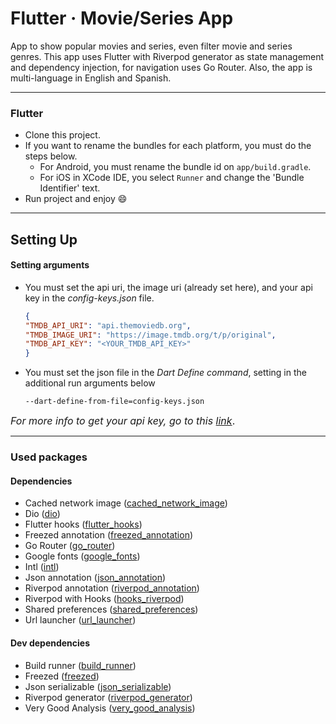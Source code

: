 # Flutter · Movie/Series App

App to show popular movies and series, even filter movie and series genres. This app uses Flutter with Riverpod
generator as state management and dependency injection, for navigation uses Go Router. Also, the app is multi-language
in English and Spanish.

------

### Flutter

* Clone this project.
* If you want to rename the bundles for each platform, you must do the steps below.
    * For Android, you must rename the bundle id on ```app/build.gradle```.
    * For iOS in XCode IDE, you select ```Runner``` and change the 'Bundle Identifier' text.
* Run project and enjoy :smile:

------

## Setting Up

#### Setting arguments

* You must set the api uri, the image uri (already set here), and your api key in the *config-keys.json* file.
    ```json
  {
    "TMDB_API_URI": "api.themoviedb.org",
    "TMDB_IMAGE_URI": "https://image.tmdb.org/t/p/original",
    "TMDB_API_KEY": "<YOUR_TMDB_API_KEY>"
  }
  ```

* You must set the json file in the *Dart Define command*, setting in the additional run arguments below
  ```
  --dart-define-from-file=config-keys.json
  ```

<font size="3">*For more info to get your api key, go to
this [link](https://developers.themoviedb.org/4/getting-started/authorization)*.</font>

------

### Used packages

#### Dependencies

- Cached network image ([cached_network_image](https://pub.dev/packages/cached_network_image))
- Dio ([dio](https://pub.dev/packages/dio))
- Flutter hooks ([flutter_hooks](https://pub.dev/packages/flutter_hooks))
- Freezed annotation ([freezed_annotation](https://pub.dev/packages/freezed_annotation))
- Go Router ([go_router](https://pub.dev/packages/go_router))
- Google fonts ([google_fonts](https://pub.dev/packages/google_fonts))
- Intl ([intl](https://pub.dev/packages/intl))
- Json annotation ([json_annotation](https://pub.dev/packages/json_annotation))
- Riverpod annotation ([riverpod_annotation](https://pub.dev/packages/riverpod_annotation))
- Riverpod with Hooks ([hooks_riverpod](https://pub.dev/packages/hooks_riverpod))
- Shared preferences ([shared_preferences](https://pub.dev/packages/shared_preferences))
- Url launcher ([url_launcher](https://pub.dev/packages/url_launcher))

#### Dev dependencies

- Build runner ([build_runner](https://pub.dev/packages/build_runner))
- Freezed ([freezed](https://pub.dev/packages/freezed))
- Json serializable ([json_serializable](https://pub.dev/packages/json_serializable))
- Riverpod generator ([riverpod_generator](https://pub.dev/packages/riverpod_generator))
- Very Good Analysis ([very_good_analysis](https://pub.dev/packages/very_good_analysis))
